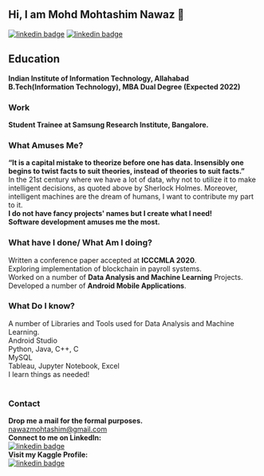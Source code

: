 ## Hi, I am Mohd Mohtashim Nawaz 👋
[![linkedin badge](https://img.shields.io/badge/LinkedIn-mohd--mohtashim--nawaz-blue)](https://www.linkedin.com/in/mohd-mohtashim-nawaz-423812148/)
[![linkedin badge](https://img.shields.io/badge/Kaggle-mohtashimnawaz-blue)](https://www.kaggle.com/mohtashimnawaz)

## Education
**Indian Institute of Information Technology, Allahabad** <br>
**B.Tech(Information Technology), MBA Dual Degree (Expected 2022)**

### Work
**Student Trainee at Samsung Research Institute, Bangalore.**

### What Amuses Me?
**“It is a capital mistake to theorize before one has data. Insensibly one begins to twist facts to suit theories, instead of theories to suit facts.”**<br>
In the 21st century where we have a lot of data, why not to utilize it to make intelligent decisions, as quoted above by Sherlock Holmes. Moreover, intelligent machines are the dream of humans, I want to contribute my part to it.
<br>
**I do not have fancy projects' names but I create what I need!** <br>
**Software development amuses me the most.** <br>

### What have I done/ What Am I doing?<br>
Written a conference paper accepted at **ICCCMLA 2020**.<br>
Exploring implementation of blockchain in payroll systems. <br>
Worked on a number of **Data Analysis and Machine Learning** Projects.<br>
Developed a number of **Android Mobile Applications**.<br>

### What Do I know?<br>
A number of Libraries and Tools used for Data Analysis and Machine Learning. <br>
Android Studio <br>
Python, Java, C++, C <br>
MySQL <br>
Tableau, Jupyter Notebook, Excel<br>
I learn things as needed!
<br>
<br>

### Contact
**Drop me a mail for the formal purposes.**<br>
[nawazmohtashim@gmail.com](mailto:nawazmohtashim@gmail.com)<br>
**Connect to me on LinkedIn:**<br>
[![linkedin badge](https://img.shields.io/badge/LinkedIn-mohd--mohtashim--nawaz-blue)](https://www.linkedin.com/in/mohd-mohtashim-nawaz-423812148/)<br>
**Visit my Kaggle Profile:**<br>
[![linkedin badge](https://img.shields.io/badge/Kaggle-mohtashimnawaz-blue)](https://www.kaggle.com/mohtashimnawaz)<br>

